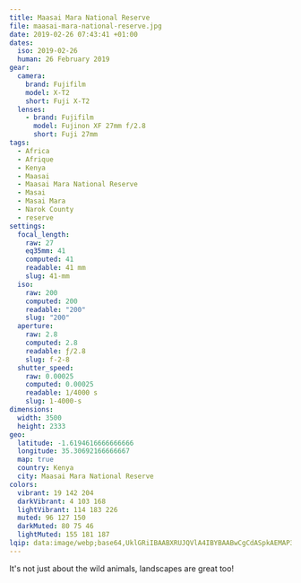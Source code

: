 ```yaml
---
title: Maasai Mara National Reserve
file: maasai-mara-national-reserve.jpg
date: 2019-02-26 07:43:41 +01:00
dates:
  iso: 2019-02-26
  human: 26 February 2019
gear:
  camera:
    brand: Fujifilm
    model: X-T2
    short: Fuji X-T2
  lenses:
    - brand: Fujifilm
      model: Fujinon XF 27mm f/2.8
      short: Fuji 27mm
tags:
  - Africa
  - Afrique
  - Kenya
  - Maasai
  - Maasai Mara National Reserve
  - Masai
  - Masai Mara
  - Narok County
  - reserve
settings:
  focal_length:
    raw: 27
    eq35mm: 41
    computed: 41
    readable: 41 mm
    slug: 41-mm
  iso:
    raw: 200
    computed: 200
    readable: "200"
    slug: "200"
  aperture:
    raw: 2.8
    computed: 2.8
    readable: ƒ/2.8
    slug: f-2-8
  shutter_speed:
    raw: 0.00025
    computed: 0.00025
    readable: 1/4000 s
    slug: 1-4000-s
dimensions:
  width: 3500
  height: 2333
geo:
  latitude: -1.6194616666666666
  longitude: 35.30692166666667
  map: true
  country: Kenya
  city: Maasai Mara National Reserve
colors:
  vibrant: 19 142 204
  darkVibrant: 4 103 168
  lightVibrant: 114 183 226
  muted: 96 127 150
  darkMuted: 80 75 46
  lightMuted: 155 181 187
lqip: data:image/webp;base64,UklGRiIBAABXRUJQVlA4IBYBAABwCgCdASpkAEMAP3GqzFy0rL+yq/O7Q/AuCUAZXgTfRDp3+Aq9l3rS5HS6OwLA/ne6Km7DjijpMQ8U2uTK0yZBpLc2IFzarrVy5jxkkvGsLfvfSkt7AyTQeSph8AD+4hAsH/natmDsf643N7D9QGFPVkWW++pRm0M0F9jx4rHKVvYGXfOQTr+ogpj1l0rbAzmVEr3h7+tC0ufElBFobNlG7hlRZrgIT58RLcsuPMhxgBrUYYS8RFbrgqFjx2/VV8G1Ucp0S8p5MwZUyzco/Q/xXwKnl95jFbynlyfv9Et/jW7UZ4ThOZ61n6TbPSGeugAy+kXPBp2yu5lqSdXIDl0IVnzy0AnSowt5KBYGufRtVV/JnBAAAA==
---
```


It's not just about the wild animals, landscapes are great too!
